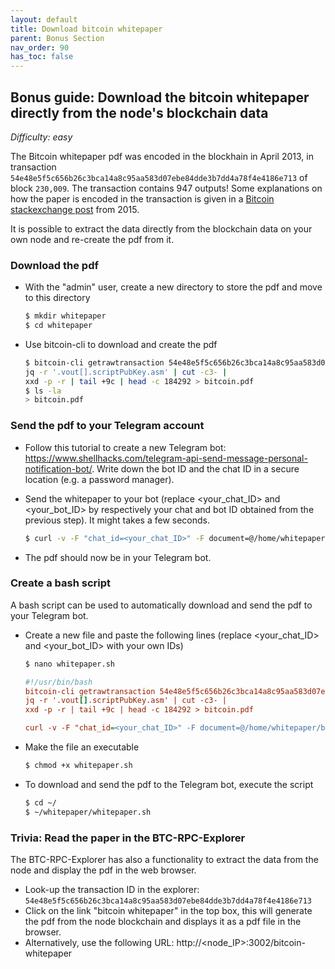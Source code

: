 ```yaml
---
layout: default
title: Download bitcoin whitepaper
parent: Bonus Section
nav_order: 90
has_toc: false
---
```

## Bonus guide: Download the bitcoin whitepaper directly from the node's blockchain data

*Difficulty: easy*

The Bitcoin whitepaper pdf was encoded in the blockhain in April 2013, in transaction `54e48e5f5c656b26c3bca14a8c95aa583d07ebe84dde3b7dd4a78f4e4186e713` of block `230,009`. 
The transaction contains 947 outputs! 
Some explanations on how the paper is encoded in the transaction is given in a [Bitcoin stackexchange post](https://bitcoin.stackexchange.com/questions/35959/how-is-the-whitepaper-decoded-from-the-blockchain-tx-with-1000x-m-of-n-multisi/35970#35970) from 2015.

It is possible to extract the data directly from the blockchain data on your own node and re-create the pdf from it. 

### Download the pdf

* With the "admin" user, create a new directory to store the pdf and move to this directory

  ```sh
  $ mkdir whitepaper
  $ cd whitepaper
  ```

* Use bitcoin-cli to download and create the pdf

  ```sh
  $ bitcoin-cli getrawtransaction 54e48e5f5c656b26c3bca14a8c95aa583d07ebe84dde3b7dd4a78f4e4186e713 true |
  jq -r '.vout[].scriptPubKey.asm' | cut -c3- |
  xxd -p -r | tail +9c | head -c 184292 > bitcoin.pdf
  $ ls -la
  > bitcoin.pdf
  ```

### Send the pdf to your Telegram account

* Follow this tutorial to create a new Telegram bot: https://www.shellhacks.com/telegram-api-send-message-personal-notification-bot/. 
Write down the bot ID and the chat ID in a secure location (e.g. a password manager).

* Send the whitepaper to your bot (replace <your_chat_ID> and <your_bot_ID> by respectively your chat and bot ID obtained from the previous step). It might takes a few seconds.

  ```sh
  $ curl -v -F "chat_id=<your_chat_ID>" -F document=@/home/whitepaper/bitcoin.pdf https://api.telegram.org/bot<your_bot_ID>/sendDocument
  ```
  
* The pdf should now be in your Telegram bot.

### Create a bash script 

A bash script can be used to automatically download and send the pdf to your Telegram bot.

* Create a new file and paste the following lines (replace <your_chat_ID> and <your_bot_ID> with your own IDs)

  ```sh
  $ nano whitepaper.sh
  ```
  
  ```ini
  #!/usr/bin/bash
  bitcoin-cli getrawtransaction 54e48e5f5c656b26c3bca14a8c95aa583d07ebe84dde3b7dd4a78f4e4186e713 true |
  jq -r '.vout[].scriptPubKey.asm' | cut -c3- |
  xxd -p -r | tail +9c | head -c 184292 > bitcoin.pdf

  curl -v -F "chat_id=<your_chat_ID>" -F document=@/home/whitepaper/bitcoin.pdf https://api.telegram.org/bot<your_bot_ID>/sendDocument
  ```
* Make the file an executable

  ```sh
  $ chmod +x whitepaper.sh
  ```

* To download and send the pdf to the Telegram bot, execute the script

  ```sh
  $ cd ~/
  $ ~/whitepaper/whitepaper.sh
  ```

### Trivia: Read the paper in the BTC-RPC-Explorer 

The BTC-RPC-Explorer has also a functionality to extract the data from the node and display the pdf in the web browser.

* Look-up the transaction ID in the explorer: `54e48e5f5c656b26c3bca14a8c95aa583d07ebe84dde3b7dd4a78f4e4186e713`
* Click on the link "bitcoin whitepaper" in the top box, this will generate the pdf from the node blockchain and displays it as a pdf file in the browser.
* Alternatively, use the following URL: http://<node_IP>:3002/bitcoin-whitepaper



